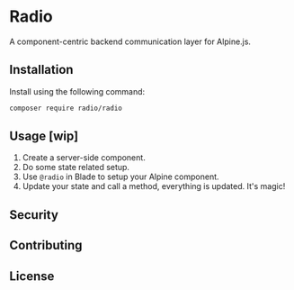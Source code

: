 # Radio

A component-centric backend communication layer for Alpine.js.

## Installation

Install using the following command:

```bash
composer require radio/radio
```

## Usage [wip]

1. Create a server-side component.
2. Do some state related setup.
3. Use `@radio` in Blade to setup your Alpine component.
4. Update your state and call a method, everything is updated. It's magic!

## Security

## Contributing

## License
